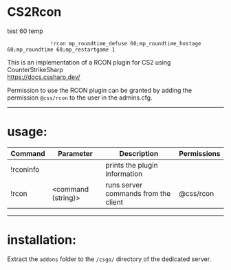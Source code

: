 # CS2Rcon  

test 60 temp


                  !rcon mp_roundtime_defuse 60;mp_roundtime_hostage 60;mp_roundtime 60;mp_restartgame 1
  
This is an implementation of a RCON plugin for CS2 using CounterStrikeSharp  
<https://docs.cssharp.dev/>  
  
Permission to use the RCON plugin can be granted by adding the permission `@css/rcon` to the user in the admins.cfg.  
  
---
# usage:  
| Command   | Parameter          | Description                          | Permissions |
|-----------|--------------------|--------------------------------------|-------------|
| !rconinfo |                    | prints the plugin information        |             |
| !rcon     | <command (string)> | runs server commands from the client | @css/rcon   |
  
---
# installation:  
Extract the `addons` folder to the `/csgo/` directory of the dedicated server.  
